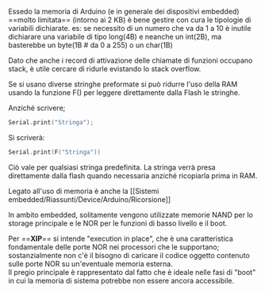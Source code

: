 Essedo la memoria di Arduino (e in generale dei dispositivi embedded) ==molto limitata==  (intorno ai 2 KB) è bene gestire con cura le tipologie di variabili dichiarate.
es: se necessito di un numero che va da 1 a 10 è inutile dichiarare una variabile di tipo long(4B) e neanche un int(2B), ma basterebbe un byte(1B # da 0 a 255) o un char(1B)

Dato che anche i record di attivazione delle chiamate di funzioni occupano stack, è utile cercare di ridurle evistando lo stack overflow.

Se si usano diverse stringhe preformate si può ridurre l'uso della RAM usando la funzione F() per leggere direttamente dalla Flash le stringhe.

Anziché scrivere;

 ```c
 Serial.print("Stringa");
 ```

Si scriverà:

 ```c
 Serial.print(F("Stringa"))
 ```

Ciò vale per qualsiasi stringa predefinita.
La stringa verrà presa direttamente dalla flash quando necessaria anziché ricopiarla prima in RAM.

Legato all'uso di memoria è anche la [[Sistemi embedded/Riassunti/Device/Arduino/Ricorsione]]

In ambito embedded, solitamente vengono utilizzate memorie NAND per lo storage principale e le NOR per le funzioni di basso livello e il boot.

Per ==**XIP**== si intende "execution in place", che è una caratteristica fondamentale delle porte NOR nei processori che le supportano; sostanzialmente non c'è il bisogno di caricare il codice oggetto contenuto sulle porte NOR su un'eventuale memoria esterna.  
Il pregio principale è rappresentato dal fatto che è ideale nelle fasi di "boot" in cui la memoria di sistema potrebbe non essere ancora accessibile.